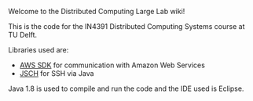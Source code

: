 Welcome to the Distributed Computing Large Lab wiki!

This is the code for the IN4391 Distributed Computing Systems course at TU Delft.

Libraries used are:

- [AWS SDK](https://aws.amazon.com/sdk-for-java/) for communication with Amazon Web Services
- [JSCH](http://www.jcraft.com/jsch/) for SSH via Java

Java 1.8 is used to compile and run the code and the IDE used is Eclipse.
